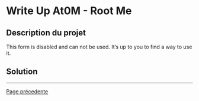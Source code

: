 # Write Up At0M - Root Me

## Description du projet

This form is disabled and can not be used. It’s up to you to find a way to use it.

## Solution



-------------
[Page précedente](https://marc-emmanuel9.github.io/Root%20Me/)